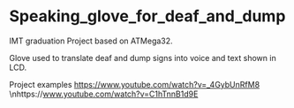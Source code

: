 # Speaking_glove_for_deaf_and_dump
IMT graduation Project based on ATMega32.

Glove used to translate deaf and dump signs into voice and text
shown in LCD.

Project examples
https://www.youtube.com/watch?v=_4GybUnRfM8
\nhttps://www.youtube.com/watch?v=C1hTnnB1d9E


